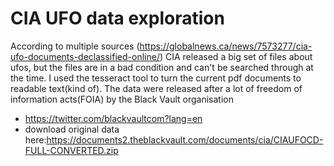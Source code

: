 # CIA UFO data exploration
 According to multiple sources (https://globalnews.ca/news/7573277/cia-ufo-documents-declassified-online/)
 CIA released a big set of files about ufos, but the files are in a bad condition
 and can't be searched through at the time.
 I used the tesseract tool to turn the current pdf documents to readable text(kind of).
 The data were released after a lot of freedom of information acts(FOIA) by the Black Vault organisation
 - https://twitter.com/blackvaultcom?lang=en
- download original data here:https://documents2.theblackvault.com/documents/cia/CIAUFOCD-FULL-CONVERTED.zip
